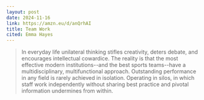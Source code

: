```yaml
---
layout: post
date: 2024-11-16
link: https://amzn.eu/d/anQrhAI
title: Team Work
cited: Emma Hayes
---
```


> In everyday life unilateral thinking stifles creativity, deters debate, and encourages intellectual cowardice. The reality is that the most effective modern institutions--and the best sports teams--have a multidisciplinary, multifunctional approach. Outstanding performance in any field is rarely achieved in isolation. Operating in silos, in which staff work independently without sharing best practice and pivotal information undermines from within.
